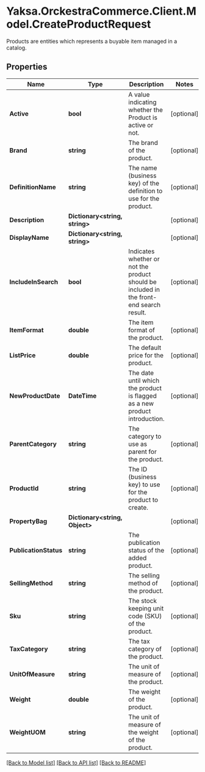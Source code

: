 # Yaksa.OrckestraCommerce.Client.Model.CreateProductRequest
Products are entities which represents a buyable item managed in a catalog.

## Properties

Name | Type | Description | Notes
------------ | ------------- | ------------- | -------------
**Active** | **bool** | A value indicating whether the Product is active or not. | [optional] 
**Brand** | **string** | The brand of the product. | [optional] 
**DefinitionName** | **string** | The name (business key) of the definition to use for the product. | [optional] 
**Description** | **Dictionary&lt;string, string&gt;** |  | [optional] 
**DisplayName** | **Dictionary&lt;string, string&gt;** |  | [optional] 
**IncludeInSearch** | **bool** | Indicates whether or not the product should be included in the front-end search result. | [optional] 
**ItemFormat** | **double** | The item format of the product. | [optional] 
**ListPrice** | **double** | The default price for the product. | [optional] 
**NewProductDate** | **DateTime** | The date until which the product is flagged as a new product introduction. | [optional] 
**ParentCategory** | **string** | The category to use as parent for the product. | [optional] 
**ProductId** | **string** | The ID (business key) to use for the product to create. | [optional] 
**PropertyBag** | **Dictionary&lt;string, Object&gt;** |  | [optional] 
**PublicationStatus** | **string** | The publication status of the added product. | [optional] 
**SellingMethod** | **string** | The selling method of the product. | [optional] 
**Sku** | **string** | The stock keeping unit code (SKU) of the product. | [optional] 
**TaxCategory** | **string** | The tax category of the product. | [optional] 
**UnitOfMeasure** | **string** | The unit of measure of the product. | [optional] 
**Weight** | **double** | The weight of the product. | [optional] 
**WeightUOM** | **string** | The unit of measure of the weight of the product. | [optional] 

[[Back to Model list]](../README.md#documentation-for-models) [[Back to API list]](../README.md#documentation-for-api-endpoints) [[Back to README]](../README.md)

